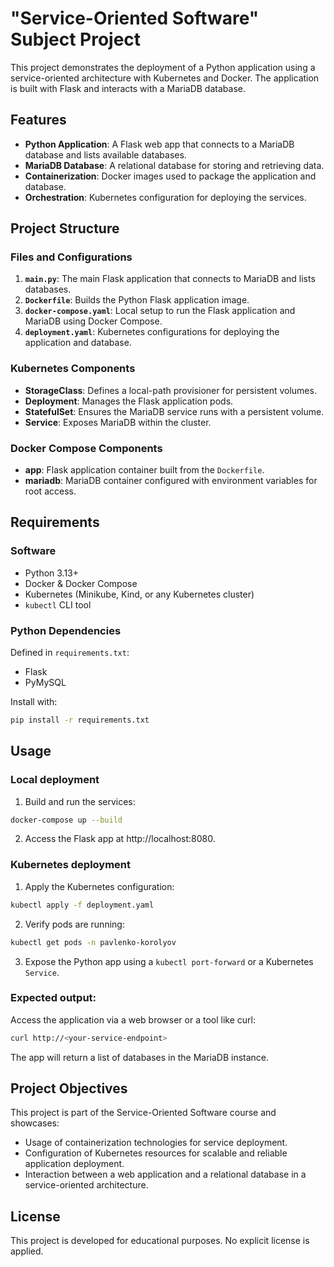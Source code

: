 # "Service-Oriented Software" Subject Project

This project demonstrates the deployment of a Python application using a service-oriented architecture with Kubernetes and Docker. The application is built with Flask and interacts with a MariaDB database.

## Features

- **Python Application**: A Flask web app that connects to a MariaDB database and lists available databases.
- **MariaDB Database**: A relational database for storing and retrieving data.
- **Containerization**: Docker images used to package the application and database.
- **Orchestration**: Kubernetes configuration for deploying the services.

## Project Structure

### Files and Configurations

1. **`main.py`**: The main Flask application that connects to MariaDB and lists databases.
2. **`Dockerfile`**: Builds the Python Flask application image.
3. **`docker-compose.yaml`**: Local setup to run the Flask application and MariaDB using Docker Compose.
4. **`deployment.yaml`**: Kubernetes configurations for deploying the application and database.

### Kubernetes Components

- **StorageClass**: Defines a local-path provisioner for persistent volumes.
- **Deployment**: Manages the Flask application pods.
- **StatefulSet**: Ensures the MariaDB service runs with a persistent volume.
- **Service**: Exposes MariaDB within the cluster.

### Docker Compose Components

- **app**: Flask application container built from the `Dockerfile`.
- **mariadb**: MariaDB container configured with environment variables for root access.

## Requirements

### Software
- Python 3.13+
- Docker & Docker Compose
- Kubernetes (Minikube, Kind, or any Kubernetes cluster)
- `kubectl` CLI tool

### Python Dependencies
Defined in `requirements.txt`:
- Flask
- PyMySQL

Install with:
```bash
pip install -r requirements.txt
```

## Usage
### Local deployment
1. Build and run the services:
```bash
docker-compose up --build
```
2. Access the Flask app at http://localhost:8080.

### Kubernetes deployment
1. Apply the Kubernetes configuration:
```bash
kubectl apply -f deployment.yaml 
```
2. Verify pods are running:
```bash
kubectl get pods -n pavlenko-korolyov
```
3. Expose the Python app using a `kubectl port-forward` or a Kubernetes `Service`. 

### Expected output:
Access the application via a web browser or a tool like curl:
```bash
curl http://<your-service-endpoint>
```
The app will return a list of databases in the MariaDB instance.

## Project Objectives
This project is part of the Service-Oriented Software course and showcases:
- Usage of containerization technologies for service deployment.
- Configuration of Kubernetes resources for scalable and reliable application deployment.
- Interaction between a web application and a relational database in a service-oriented architecture.

## License
This project is developed for educational purposes. No explicit license is applied.